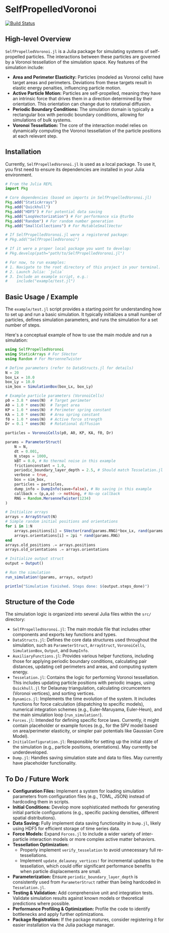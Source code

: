# SelfPropelledVoronoi

[![Build Status](https://github.com/IlianPihlajamaa/SelfPropelledVoronoi.jl/actions/workflows/CI.yml/badge.svg?branch=master)](https://github.com/IlianPihlajamaa/SelfPropelledVoronoi.jl/actions/workflows/CI.yml?query=branch%3Amaster)

## High-level Overview

`SelfPropelledVoronoi.jl` is a Julia package for simulating systems of self-propelled particles. The interactions between these particles are governed by a Voronoi tessellation of the simulation space. Key features of the simulation include:

*   **Area and Perimeter Elasticity:** Particles (modeled as Voronoi cells) have target areas and perimeters. Deviations from these targets result in elastic energy penalties, influencing particle motion.
*   **Active Particle Motion:** Particles are self-propelled, meaning they have an intrinsic force that drives them in a direction determined by their orientation. This orientation can change due to rotational diffusion.
*   **Periodic Boundary Conditions:** The simulation domain is typically a rectangular box with periodic boundary conditions, allowing for simulations of bulk systems.
*   **Voronoi Tessellation:** The core of the interaction model relies on dynamically computing the Voronoi tessellation of the particle positions at each relevant step.

## Installation

Currently, `SelfPropelledVoronoi.jl` is used as a local package. To use it, you first need to ensure its dependencies are installed in your Julia environment.

```julia
# From the Julia REPL
import Pkg

# Core dependencies (based on imports in SelfPropelledVoronoi.jl)
Pkg.add("StaticArrays")
Pkg.add("Quickhull")
Pkg.add("HDF5") # For potential data saving
Pkg.add("LoopVectorization") # For performance via @turbo
Pkg.add("Random") # For random number generation
Pkg.add("SmallCollections") # For MutableSmallVector

# If SelfPropelledVoronoi.jl were a registered package:
# Pkg.add("SelfPropelledVoronoi")

# If it were a proper local package you want to develop:
# Pkg.develop(path="path/to/SelfPropelledVoronoi.jl")

# For now, to run examples:
# 1. Navigate to the root directory of this project in your terminal.
# 2. Launch Julia: `julia`
# 3. Include an example script, e.g.:
#    include("example/test.jl")
```

## Basic Usage / Example

The `example/test.jl` script provides a starting point for understanding how to set up and run a basic simulation. It typically initializes a small number of particles, defines simulation parameters, and runs the simulation for a set number of steps.

Here's a conceptual example of how to use the main module and run a simulation:

```julia
using SelfPropelledVoronoi
using StaticArrays # For SVector
using Random # For MersenneTwister

# Define parameters (refer to DataStructs.jl for details)
N = 20
box_Lx = 10.0
box_Ly = 10.0
sim_box = SimulationBox(box_Lx, box_Ly)

# Example particle parameters (VoronoiCells)
p0 = 3.8 * ones(N)  # Target perimeter
A0 = 1.0 * ones(N)  # Target area
KP = 1.0 * ones(N)  # Perimeter spring constant
KA = 1.0 * ones(N)  # Area spring constant
f0 = 1.0 * ones(N)  # Active force strength
Dr = 0.1 * ones(N)  # Rotational diffusion

particles = VoronoiCells(p0, A0, KP, KA, f0, Dr)

params = ParameterStruct(
    N = N,
    dt = 0.001,
    N_steps = 1000,
    kBT = 0.0, # No thermal noise in this example
    frictionconstant = 1.0,
    periodic_boundary_layer_depth = 2.5, # Should match Tesselation.jl or be configurable
    verbose = true,
    box = sim_box,
    particles = particles,
    dump_info = DumpInfo(save=false), # No saving in this example
    callback = (p,a,o) -> nothing, # No-op callback
    RNG = Random.MersenneTwister(1234)
)

# Initialize arrays
arrays = ArrayStruct(N)
# Simple random initial positions and orientations
for i in 1:N
    arrays.positions[i] = SVector(rand(params.RNG)*box_Lx, rand(params.RNG)*box_Ly)
    arrays.orientations[i] = 2pi * rand(params.RNG)
end
arrays.old_positions .= arrays.positions
arrays.old_orientations .= arrays.orientations

# Initialize output struct
output = Output()

# Run the simulation
run_simulation!(params, arrays, output)

println("Simulation finished. Steps done: $(output.steps_done)")
```

## Structure of the Code

The simulation logic is organized into several Julia files within the `src/` directory:

*   `SelfPropelledVoronoi.jl`: The main module file that includes other components and exports key functions and types.
*   `DataStructs.jl`: Defines the core data structures used throughout the simulation, such as `ParameterStruct`, `ArrayStruct`, `VoronoiCells`, `SimulationBox`, `Output`, and `DumpInfo`.
*   `AuxiliaryFunctions.jl`: Provides various helper functions, including those for applying periodic boundary conditions, calculating pair distances, updating cell perimeters and areas, and computing system energy.
*   `Tesselation.jl`: Contains the logic for performing Voronoi tessellation. This includes updating particle positions with periodic images, using `Quickhull.jl` for Delaunay triangulation, calculating circumcenters (Voronoi vertices), and sorting vertices.
*   `Dynamics.jl`: Implements the time evolution of the system. It includes functions for force calculation (dispatching to specific models), numerical integration schemes (e.g., Euler-Maruyama, Euler-Heun), and the main simulation loop (`run_simulation!`).
*   `Forces.jl`: Intended for defining specific force laws. Currently, it might contain placeholder or example forces (e.g., for the SPV model based on area/perimeter elasticity, or simpler pair potentials like Gaussian Core Model).
*   `InitialConfiguration.jl`: Responsible for setting up the initial state of the simulation (e.g., particle positions, orientations). May currently be underdeveloped.
*   `Dump.jl`: Handles saving simulation state and data to files. May currently have placeholder functionality.

## To Do / Future Work

*   **Configuration Files:** Implement a system for loading simulation parameters from configuration files (e.g., TOML, JSON) instead of hardcoding them in scripts.
*   **Initial Conditions:** Develop more sophisticated methods for generating initial particle configurations (e.g., specific packing densities, different spatial distributions).
*   **Data Saving:** Fully implement data saving functionality in `Dump.jl`, likely using HDF5 for efficient storage of time series data.
*   **Force Models:** Expand `Forces.jl` to include a wider variety of inter-particle interaction models or more complex active matter behaviors.
*   **Tessellation Optimization:**
    *   Properly implement `verify_tesselation` to avoid unnecessary full re-tessellations.
    *   Implement `update_delauney_vertices!` for incremental updates to the tessellation, which could offer significant performance benefits when particle displacements are small.
*   **Parameterization:** Ensure `periodic_boundary_layer_depth` is consistently used from `ParameterStruct` rather than being hardcoded in `Tesselation.jl`.
*   **Testing & Validation:** Add comprehensive unit and integration tests. Validate simulation results against known models or theoretical predictions where possible.
*   **Performance Profiling & Optimization:** Profile the code to identify bottlenecks and apply further optimizations.
*   **Package Registration:** If the package matures, consider registering it for easier installation via the Julia package manager.

```

